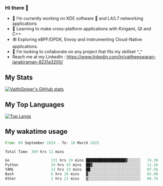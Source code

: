 ### Hi there 👋

- 🔭 I’m currently working on KDE software 💓 and L4/L7 networking applications 
- 📖 Learning to make cross-platform applications with Kirigami, Qt and C++
- 🕸️ Exploring eBPF/DPDK, Envoy and instrumenting Cloud-Native applications. 
- 👯 I’m looking to collaborate on any project that fits my skillset ^_^
- Reach me at my LinkedIn : https://www.linkedin.com/in/vaitheeswaran-janakiraman-8231a3200/

## My Stats
[![VaithiSniper's GitHub stats](https://github-readme-stats.vercel.app/api?username=VaithiSniper&hide=stars&theme=radical)](https://github.com/anuraghazra/github-readme-stats)

## My Top Languages

[![Top Langs](https://github-readme-stats.vercel.app/api/top-langs/?username=VaithiSniper&layout=compact)](https://github.com/anuraghazra/github-readme-stats)

## My wakatime usage

<!--START_SECTION:waka-->

```rust
From: 09 September 2024 - To: 10 March 2025

Total Time: 309 hrs 11 mins

Go                   231 hrs 29 mins ██████████████████▓░░░░░░   74.30 %
Python               34 hrs 45 mins  ██▓░░░░░░░░░░░░░░░░░░░░░░   11.16 %
YAML                 23 hrs 33 mins  ██░░░░░░░░░░░░░░░░░░░░░░░   07.56 %
Bash                 6 hrs 28 mins   ▓░░░░░░░░░░░░░░░░░░░░░░░░   02.08 %
Other                2 hrs 21 mins   ▒░░░░░░░░░░░░░░░░░░░░░░░░   00.76 %
```

<!--END_SECTION:waka-->
